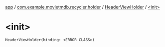 [app](../../index.md) / [com.example.movietmdb.recycler.holder](../index.md) / [HeaderViewHolder](index.md) / [&lt;init&gt;](./-init-.md)

# &lt;init&gt;

`HeaderViewHolder(binding: <ERROR CLASS>)`